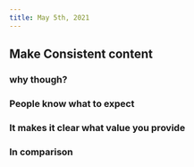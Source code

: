 ```yaml
---
title: May 5th, 2021
---
```


## Make Consistent content
### why though?
### People know what to expect
### It makes it clear what value you provide
### In comparison
###

